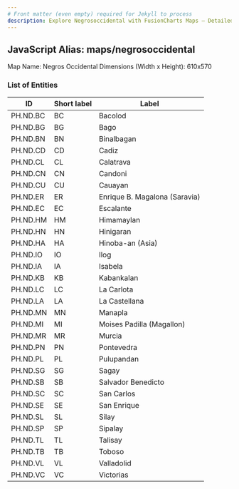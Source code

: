 ```yaml
---
# Front matter (even empty) required for Jekyll to process
description: Explore Negrosoccidental with FusionCharts Maps – Detailed features for seamless integration. Try now & enhance your data visualization today! 
---
```


## JavaScript Alias: maps/negrosoccidental

Map Name: Negros Occidental
Dimensions (Width x Height): 610x570





### List of Entities

ID | Short label | Label
---|---|---|
PH.ND.BC | BC | Bacolod
PH.ND.BG | BG | Bago
PH.ND.BN | BN | Binalbagan
PH.ND.CD | CD | Cadiz
PH.ND.CL | CL | Calatrava
PH.ND.CN | CN | Candoni
PH.ND.CU | CU | Cauayan
PH.ND.ER | ER | Enrique B. Magalona (Saravia)
PH.ND.EC | EC | Escalante
PH.ND.HM | HM | Himamaylan
PH.ND.HN | HN | Hinigaran
PH.ND.HA | HA | Hinoba-an (Asia)
PH.ND.IO | IO | Ilog
PH.ND.IA | IA | Isabela
PH.ND.KB | KB | Kabankalan
PH.ND.LC | LC | La Carlota
PH.ND.LA | LA | La Castellana
PH.ND.MN | MN | Manapla
PH.ND.MI | MI | Moises Padilla (Magallon)
PH.ND.MR | MR | Murcia
PH.ND.PN | PN | Pontevedra
PH.ND.PL | PL | Pulupandan
PH.ND.SG | SG | Sagay
PH.ND.SB | SB | Salvador Benedicto
PH.ND.SC | SC | San Carlos
PH.ND.SE | SE | San Enrique
PH.ND.SL | SL | Silay
PH.ND.SP | SP | Sipalay
PH.ND.TL | TL | Talisay
PH.ND.TB | TB | Toboso
PH.ND.VL | VL | Valladolid
PH.ND.VC | VC | Victorias